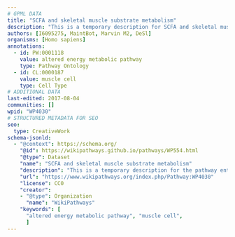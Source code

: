 ```yaml
---
# GPML DATA
title: "SCFA and skeletal muscle substrate metabolism"
description: "This is a temporary description for SCFA and skeletal muscle substrate metabolism"
authors: [I6095275, MaintBot, Marvin M2, DeSl]
organisms: [Homo sapiens]
annotations:
  - id: PW:0001118
    value: altered energy metabolic pathway
    type: Pathway Ontology
  - id: CL:0000187
    value: muscle cell
    type: Cell Type
# ADDITIONAL DATA
last-edited: 2017-08-04
communities: []
wpid: "WP4030"
# STRUCTURED METADATA FOR SEO
seo:
  type: CreativeWork
schema-jsonld:
  - "@context": https://schema.org/
    "@id": https://wikipathways.github.io/pathways/WP554.html
    "@type": Dataset
    "name": "SCFA and skeletal muscle substrate metabolism"
    "description": "This is a temporary description for the pathway entitled: SCFA and skeletal muscle substrate metabolism"
    "url": "https://www.wikipathways.org/index.php/Pathway:WP4030"
    "license": CC0
    "creator":
    - "@type": Organization
      "name": "WikiPathways"
    "keywords": [
      "altered energy metabolic pathway", "muscle cell",
      ]
---
```

